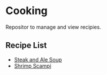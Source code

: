 # Cooking
Repositor to manage and view recipies.

## Recipe List

- [Steak and Ale Soup](https://github.com/akschuler/Cooking/blob/main/SteakAleSoup.md)
- [Shrimp Scampi](https://github.com/akschuler/Cooking/blob/main/ShrimpScampi.md)
